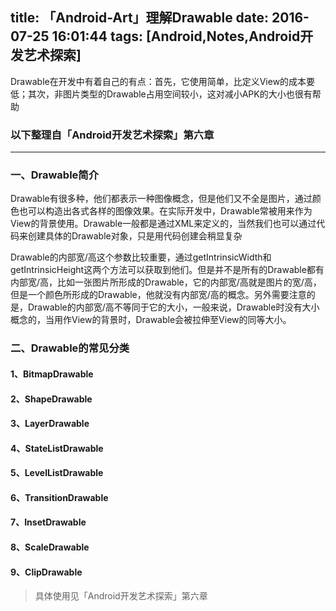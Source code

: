 title: 「Android-Art」理解Drawable
date: 2016-07-25 16:01:44
tags: [Android,Notes,Android开发艺术探索]
---

Drawable在开发中有着自己的有点：首先，它使用简单，比定义View的成本要低；其次，非图片类型的Drawable占用空间较小，这对减小APK的大小也很有帮助

<!--more-->

### 以下整理自「Android开发艺术探索」第六章 ###

---


### 一、Drawable简介 ###

Drawable有很多种，他们都表示一种图像概念，但是他们又不全是图片，通过颜色也可以构造出各式各样的图像效果。在实际开发中，Drawable常被用来作为View的背景使用。Drawable一般都是通过XML来定义的，当然我们也可以通过代码来创建具体的Drawable对象，只是用代码创建会稍显复杂

Drawable的内部宽/高这个参数比较重要，通过getIntrinsicWidth和getIntrinsicHeight这两个方法可以获取到他们。但是并不是所有的Drawable都有内部宽/高，比如一张图片所形成的Drawable，它的内部宽/高就是图片的宽/高，但是一个颜色所形成的Drawable，他就没有内部宽/高的概念。另外需要注意的是，Drawable的内部宽/高不等同于它的大小，一般来说，Drawable时没有大小概念的，当用作View的背景时，Drawable会被拉伸至View的同等大小。

### 二、Drawable的常见分类 ###

#### 1、BitmapDrawable ####
#### 2、ShapeDrawable ####
#### 3、LayerDrawable ####
#### 4、StateListDrawable ####
#### 5、LevelListDrawable ####
#### 6、TransitionDrawable ####
#### 7、InsetDrawable ####
#### 8、ScaleDrawable ####
#### 9、ClipDrawable ####

> 具体使用见「Android开发艺术探索」第六章
